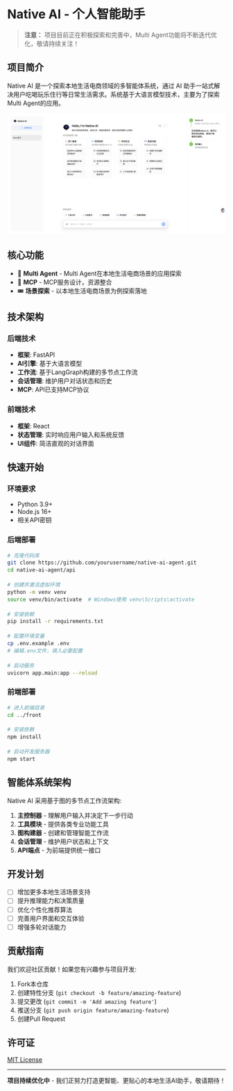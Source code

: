 # Native AI - 个人智能助手

> **注意：** 项目目前正在积极探索和完善中，Multi Agent功能将不断迭代优化，敬请持续关注！

## 项目简介

Native AI 是一个探索本地生活电商领域的多智能体系统，通过 AI 助手一站式解决用户吃喝玩乐住行等日常生活需求。系统基于大语言模型技术，主要为了探索Multi Agent的应用。

<p align="center">
  <img src="./assets/page.jpg" alt="Native AI" />
</p>

## 核心功能

- 🍔 **Multi Agent** - Multi Agent在本地生活电商场景的应用探索
- 🛒 **MCP** - MCP服务设计，资源整合
- 🎟️ **场景探索** - 以本地生活电商场景为例探索落地

## 技术架构

### 后端技术

- **框架**: FastAPI
- **AI引擎**: 基于大语言模型
- **工作流**: 基于LangGraph构建的多节点工作流
- **会话管理**: 维护用户对话状态和历史
- **MCP**: API已支持MCP协议

### 前端技术

- **框架**: React
- **状态管理**: 实时响应用户输入和系统反馈
- **UI组件**: 简洁直观的对话界面

## 快速开始

### 环境要求

- Python 3.9+
- Node.js 16+
- 相关API密钥

### 后端部署

```bash
# 克隆代码库
git clone https://github.com/yourusername/native-ai-agent.git
cd native-ai-agent/api

# 创建并激活虚拟环境
python -m venv venv
source venv/bin/activate  # Windows使用 venv\Scripts\activate

# 安装依赖
pip install -r requirements.txt

# 配置环境变量
cp .env.example .env
# 编辑.env文件，填入必要配置

# 启动服务
uvicorn app.main:app --reload
```

### 前端部署

```bash
# 进入前端目录
cd ../front

# 安装依赖
npm install

# 启动开发服务器
npm start
```

## 智能体系统架构

Native AI 采用基于图的多节点工作流架构:

1. **主控制器** - 理解用户输入并决定下一步行动
2. **工具模块** - 提供各类专业功能工具
3. **图构建器** - 创建和管理智能工作流
4. **会话管理** - 维护用户状态和上下文
5. **API端点** - 为前端提供统一接口

## 开发计划

- [ ] 增加更多本地生活场景支持
- [ ] 提升推理能力和决策质量
- [ ] 优化个性化推荐算法
- [ ] 完善用户界面和交互体验
- [ ] 增强多轮对话能力

## 贡献指南

我们欢迎社区贡献！如果您有兴趣参与项目开发:

1. Fork本仓库
2. 创建特性分支 (`git checkout -b feature/amazing-feature`)
3. 提交更改 (`git commit -m 'Add amazing feature'`)
4. 推送分支 (`git push origin feature/amazing-feature`)
5. 创建Pull Request

## 许可证

[MIT License](LICENSE)

---

**项目持续优化中** - 我们正努力打造更智能、更贴心的本地生活AI助手，敬请期待！
